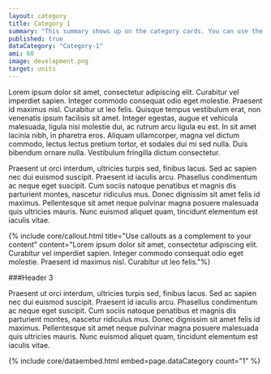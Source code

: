 ```yaml
---
layout: category
title: Category 1
summary: "This summary shows up on the category cards. You can use the summary variable to include in your own category template."
published: true
dataCategory: "Category-1"
ami: 60
image: development.png
target: units
---
```


Lorem ipsum dolor sit amet, consectetur adipiscing elit. Curabitur vel imperdiet sapien. Integer commodo consequat odio eget molestie. Praesent id maximus nisl. Curabitur ut leo felis. Quisque tempus vestibulum erat, non venenatis ipsum facilisis sit amet. Integer egestas, augue et vehicula malesuada, ligula nisi molestie dui, ac rutrum arcu ligula eu est. In sit amet lacinia nibh, in pharetra eros. Aliquam ullamcorper, magna vel dictum commodo, lectus lectus pretium tortor, et sodales dui mi sed nulla. Duis bibendum ornare nulla. Vestibulum fringilla dictum consectetur.

Praesent ut orci interdum, ultricies turpis sed, finibus lacus. Sed ac sapien nec dui euismod suscipit. Praesent id iaculis arcu. Phasellus condimentum ac neque eget suscipit. Cum sociis natoque penatibus et magnis dis parturient montes, nascetur ridiculus mus. Donec dignissim sit amet felis id maximus. Pellentesque sit amet neque pulvinar magna posuere malesuada quis ultricies mauris. Nunc euismod aliquet quam, tincidunt elementum est iaculis vitae.

{% include core/callout.html title="Use callouts as a complement to your content" content="Lorem ipsum dolor sit amet, consectetur adipiscing elit. Curabitur vel imperdiet sapien. Integer commodo consequat odio eget molestie. Praesent id maximus nisl. Curabitur ut leo felis."%}

###Header 3

Praesent ut orci interdum, ultricies turpis sed, finibus lacus. Sed ac sapien nec dui euismod suscipit. Praesent id iaculis arcu. Phasellus condimentum ac neque eget suscipit. Cum sociis natoque penatibus et magnis dis parturient montes, nascetur ridiculus mus. Donec dignissim sit amet felis id maximus. Pellentesque sit amet neque pulvinar magna posuere malesuada quis ultricies mauris. Nunc euismod aliquet quam, tincidunt elementum est iaculis vitae.

{% include core/dataembed.html embed=page.dataCategory count="1" %}